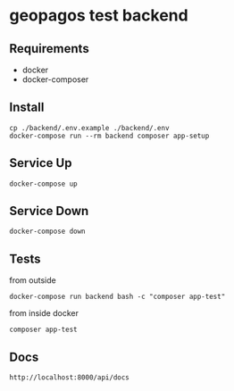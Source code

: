 # geopagos test backend

## Requirements

* docker
* docker-composer

## Install

```
cp ./backend/.env.example ./backend/.env
docker-compose run --rm backend composer app-setup
```

## Service Up

```
docker-compose up
```

## Service Down

```
docker-compose down
```

## Tests

from outside
```
docker-compose run backend bash -c "composer app-test"
```

from inside docker
```
composer app-test
```

## Docs

```
http://localhost:8000/api/docs
```
